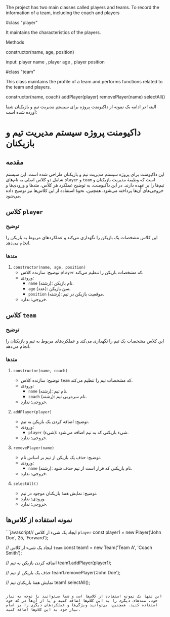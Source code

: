 The project has two main classes called players and teams.
To record the information of a team, including the coach and players

#class "player"

It maintains the characteristics of the players.

Methods

constructor(name, age, position)

input: player name , player age , player position


#class "team"

This class maintains the profile of a team and performs functions related to the team and players.

constructor(name, coach)
addPlayer(player)
removePlayer(name)
selectAll()

البته! در ادامه یک نمونه از داکیومنت پروژه برای سیستم مدیریت تیم و بازیکنان شما آورده شده است:

# داکیومنت پروژه سیستم مدیریت تیم و بازیکنان

## مقدمه
این داکیومنت برای پروژه سیستم مدیریت تیم و بازیکنان طراحی شده است. این سیستم شامل دو کلاس اصلی به نام‌های `player` و `team` است که وظیفهٔ مدیریت بازیکنان و تیم‌ها را بر عهده دارند. در این داکیومنت، به توضیح عملکرد هر کلاس، متدها و ورودی‌ها و خروجی‌های آن‌ها پرداخته می‌شود. همچنین، نحوهٔ استفاده از این کلاس‌ها نیز توضیح داده می‌شود.

## کلاس `player`
### توضیح
این کلاس مشخصات یک بازیکن را نگهداری می‌کند و عملکردهای مربوط به بازیکن را انجام می‌دهد.

### متدها
1. `constructor(name, age, position)`
   - توضیح: سازنده کلاس `player` که مشخصات بازیکن را تنظیم می‌کند.
   - ورودی:
     - `name` (رشته): نام بازیکن.
     - `age` (عدد): سن بازیکن.
     - `position` (رشته): موقعیت بازیکن در تیم.
   - خروجی: ندارد.

## کلاس `team`
### توضیح
این کلاس مشخصات یک تیم را نگهداری می‌کند و عملکردهای مربوط به تیم و بازیکنان را انجام می‌دهد.

### متدها
1. `constructor(name, coach)`
   - توضیح: سازنده کلاس `team` که مشخصات تیم را تنظیم می‌کند.
   - ورودی:
     - `name` (رشته): نام تیم.
     - `coach` (رشته): نام سرمربی تیم.
   - خروجی: ندارد.

2. `addPlayer(player)`
   - توضیح: اضافه کردن یک بازیکن به تیم.
   - ورودی:
     - `player` (شیء): شیء بازیکنی که به تیم اضافه می‌شود.
   - خروجی: ندارد.

3. `removePlayer(name)`
   - توضیح: حذف یک بازیکن از تیم بر اساس نام.
   - ورودی:
     - `name` (رشته): نام بازیکنی که قرار است از تیم حذف شود.
   - خروجی: ندارد.

4. `selectAll()`
   - توضیح: نمایش همهٔ بازیکنان موجود در تیم.
   - ورودی: ندارد.
   - خروجی: ندارد.

## نمونه استفاده از کلاس‌ها
```javascript// ایجاد یک شیء از کلاس `player`
const player1 = new Player('John Doe', 25, 'Forward');

// ایجاد یک شیء از کلاس `team`
const team1 = new Team('Team A', 'Coach Smith');

// اضافه کردن بازیکن به تیم
team1.addPlayer(player1);

// حذف یک بازیکن از تیم
team1.removePlayer('John Doe');

// نمایش همهٔ بازیکنان تیم
team1.selectAll();
```

این تنها یک نمونه استفاده از کلاس‌ها است و شما می‌توانید با توجه به نیاز خود، متدهای دیگری را به این کلاس‌ها اضافه کنید و یا از آن‌ها در کد خود استفاده کنید. همچنین، می‌توانید ویژگی‌ها و عملکردهای دیگری را بر اساس نیاز خود به این کلاس‌ها اضافه کنید.